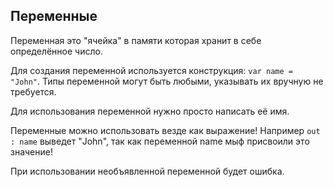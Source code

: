 ## Переменные

Переменная это "ячейка" в памяти которая хранит в себе определённое число.

Для создания переменной используется конструкция: `var name = "John"`.
Типы переменной могут быть любыми, указывать их вручную не требуется.

Для использования переменной нужно просто написать её имя. 

Переменные можно использовать везде как выражение! Например `out : name` выведет "John", так как переменной name мыф присвоили это значение!

При использовании необъявленной переменной будет ошибка.
